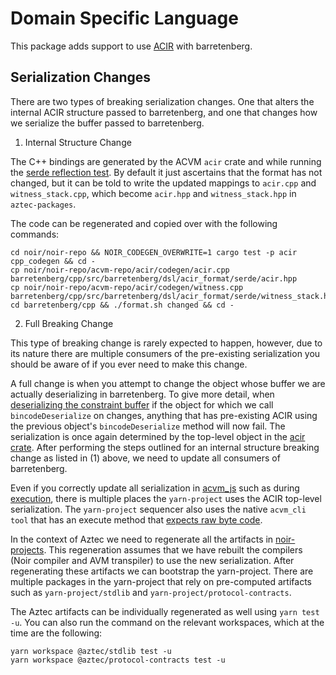 # Domain Specific Language

This package adds support to use [ACIR](https://github.com/noir-lang/noir/blob/master/tree/master/acvm-repo/acir) with barretenberg.

## Serialization Changes

There are two types of breaking serialization changes. One that alters the internal ACIR structure passed to barretenberg, and one that changes how we serialize the buffer passed to barretenberg.

1. Internal Structure Change

The C++ bindings are generated by the ACVM `acir` crate and while running the [serde reflection test](https://github.com/noir-lang/noir/blob/master/acvm-repo/acir/src/lib.rs#L51).
By default it just ascertains that the format has not changed, but it can be told to
write the updated mappings to `acir.cpp` and `witness_stack.cpp`,
which become `acir.hpp` and `witness_stack.hpp` in `aztec-packages`.

The code can be regenerated and copied over with the following commands:

```shell
cd noir/noir-repo && NOIR_CODEGEN_OVERWRITE=1 cargo test -p acir cpp_codegen && cd -
cp noir/noir-repo/acvm-repo/acir/codegen/acir.cpp barretenberg/cpp/src/barretenberg/dsl/acir_format/serde/acir.hpp
cp noir/noir-repo/acvm-repo/acir/codegen/witness.cpp barretenberg/cpp/src/barretenberg/dsl/acir_format/serde/witness_stack.hpp
cd barretenberg/cpp && ./format.sh changed && cd -
```

2. Full Breaking Change

This type of breaking change is rarely expected to happen, however, due to its nature there are multiple consumers of the pre-existing serialization you should be aware of if you ever need to make this change.

A full change is when you attempt to change the object whose buffer we are actually deserializing in barretenberg. To give more detail, when [deserializing the constraint buffer](./acir_format/acir_to_constraint_buf.hpp#366) if the object for which we call `bincodeDeserialize` on changes, anything that has pre-existing ACIR using the previous object's `bincodeDeserialize` method will now fail. The serialization is once again determined by the top-level object in the [acir crate](https://github.com/noir-lang/noir/blob/master/acvm-repo/acir/src/circuit/mod.rs). After performing the steps outlined for an internal structure breaking change as listed in (1) above, we need to update all consumers of barretenberg.

Even if you correctly update all serialization in [acvm_js](https://github.com/noir-lang/noir/blob/master/acvm-repo/acvm_js/README.md) such as during [execution](https://github.com/noir-lang/noir/blob/master/acvm-repo/acvm_js/src/execute.rs#57), there is multiple places the `yarn-project` uses the ACIR top-level serialization. The `yarn-project` sequencer also uses the native `acvm_cli tool` that has an execute method that [expects raw byte code](https://github.com/noir-lang/noir/blob/master/tooling/acvm_cli/src/cli/execute_cmd.rs#63).

In the context of Aztec we need to regenerate all the artifacts in [noir-projects](../../../../../noir-projects/bootstrap.sh). This regeneration assumes that we have rebuilt the compilers (Noir compiler and AVM transpiler) to use the new serialization. After regenerating these artifacts we can bootstrap the yarn-project. There are multiple packages in the yarn-project that rely on pre-computed artifacts such as `yarn-project/stdlib` and `yarn-project/protocol-contracts`.

The Aztec artifacts can be individually regenerated as well using `yarn test -u`.
You can also run the command on the relevant workspaces, which at the time are the following:

```
yarn workspace @aztec/stdlib test -u
yarn workspace @aztec/protocol-contracts test -u
```
